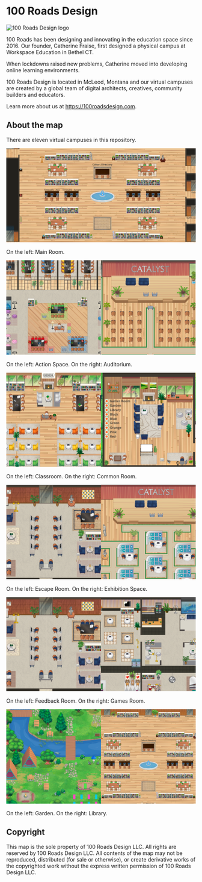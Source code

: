 # 100 Roads Design

![100 Roads Design logo](readme/100roadsdesign-logo.svg)

100 Roads has been designing and innovating in the education space since 2016. Our founder, Catherine Fraise, first designed a physical campus at Workspace Education in Bethel CT.

When lockdowns raised new problems, Catherine moved into developing online learning environments.

100 Roads Design is located in McLeod, Montana and our virtual campuses are created by a global team of digital architects, creatives, community builders and educators.

Learn more about us at https://100roadsdesign.com. 

## About the map

There are eleven virtual campuses in this repository.

![map](readme/main-room-readme.png)

On the left: Main Room.

![map](readme/action-space-auditorium-readme.png)

On the left: Action Space.
On the right: Auditorium.

![map](readme/classroom-common-room-readme.png)

On the left: Classroom.
On the right: Common Room.

![map](readme/escape-room-exhibition-space-readme.png)

On the left: Escape Room.
On the right: Exhibition Space.

![map](readme/feedback-room-games-room-readme.png)

On the left: Feedback Room.
On the right: Games Room.

![map](readme/garden-library-readme.png)

On the left: Garden.
On the right: Library.
## Copyright

This map is the sole property of 100 Roads Design LLC. All rights are reserved by 100 Roads Design LLC. All contents of the map may not be reproduced, distributed (for sale or otherwise), or create derivative works of the copyrighted work without the express written permission of 100 Roads Design LLC.